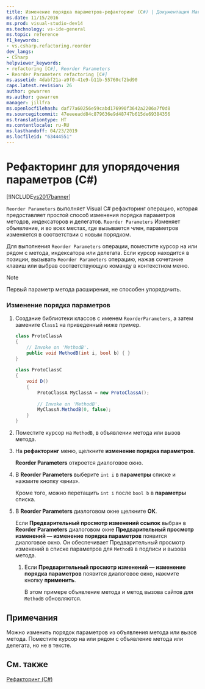 ```yaml
---
title: Изменение порядка параметров-рефакторинг (C#) | Документация Майкрософт
ms.date: 11/15/2016
ms.prod: visual-studio-dev14
ms.technology: vs-ide-general
ms.topic: reference
f1_keywords:
- vs.csharp.refactoring.reorder
dev_langs:
- CSharp
helpviewer_keywords:
- refactoring [C#], Reorder Parameters
- Reorder Parameters refactoring [C#]
ms.assetid: 4dabf21a-a9f0-41e9-b11b-55760cf2bd90
caps.latest.revision: 26
author: gewarren
ms.author: gewarren
manager: jillfra
ms.openlocfilehash: daf77a60256e59cabd176990f3642a2206a7f0d8
ms.sourcegitcommit: 47eeeeadd84c879636e9d48747b615de69384356
ms.translationtype: HT
ms.contentlocale: ru-RU
ms.lasthandoff: 04/23/2019
ms.locfileid: "63444551"
---
```

# <a name="reorder-parameters-refactoring-c"></a>Рефакторинг для упорядочения параметров (C#)
[!INCLUDE[vs2017banner](../includes/vs2017banner.md)]

`Reorder Parameters` выполняет Visual C# рефакторинг операцию, которая предоставляет простой способ изменения порядка параметров методов, индексаторов и делегатов. `Reorder Parameters` Изменяет объявление, и во всех местах, где вызывается член, параметров изменяется в соответствии с новым порядком.  
  
 Для выполнения `Reorder Parameters` операции, поместите курсор на или рядом с метода, индексатора или делегата. Если курсор находится в позиции, вызывать `Reorder Parameters` операцию, нажав сочетание клавиш или выбрав соответствующую команду в контекстном меню.  
  
> [!NOTE]
> Первый параметр метода расширения, не способен упорядочить.  
  
### <a name="to-reorder-parameters"></a>Изменение порядка параметров  
  
1. Создание библиотеки классов с именем `ReorderParameters`, а затем замените `Class1` на приведенный ниже пример.  
  
    ```csharp  
    class ProtoClassA  
    {  
        // Invoke on 'MethodB'.  
        public void MethodB(int i, bool b) { }  
    }  
  
    class ProtoClassC  
    {  
        void D()  
        {  
            ProtoClassA MyClassA = new ProtoClassA();  
  
            // Invoke on 'MethodB'.  
            MyClassA.MethodB(0, false);  
        }  
    }  
    ```  
  
2. Поместите курсор на `MethodB`, в объявлении метода или вызов метода.  
  
3. На **рефакторинг** меню, щелкните **изменение порядка параметров**.  
  
     **Reorder Parameters** откроется диалоговое окно.  
  
4. В **Reorder Parameters** выберите `int i` в **параметры** списке и нажмите кнопку «вниз».  
  
     Кроме того, можно перетащить `int i` после `bool b` в **параметры** списка.  
  
5. В **Reorder Parameters** диалоговом окне щелкните **ОК**.  
  
     Если **Предварительный просмотр изменений ссылок** выбран в **Reorder Parameters** диалоговом окне **Предварительный просмотр изменений — изменение порядка параметров** появится диалоговое окно. Он обеспечивает Предварительный просмотр изменений в списке параметров для `MethodB` в подписи и вызова метода.  
  
    1. Если **Предварительный просмотр изменений — изменение порядка параметров** появится диалоговое окно, нажмите кнопку **применить**.  
  
         В этом примере объявление метода и метод вызова сайтов для `MethodB` обновляются.  
  
## <a name="remarks"></a>Примечания  
 Можно изменить порядок параметров из объявления метода или вызов метода. Поместите курсор на или рядом с объявление метода или делегата, но не в тексте.  
  
## <a name="see-also"></a>См. также  
 [Рефакторинг (C#)](../csharp-ide/refactoring-csharp.md)